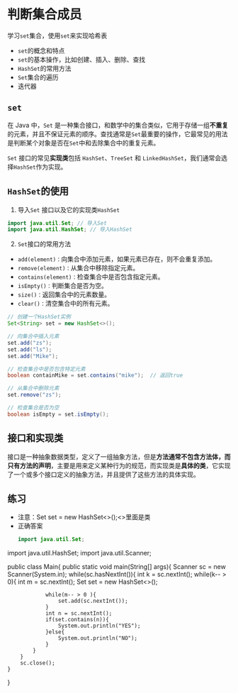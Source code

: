 # 判断集合成员

学习`set`集合，使用`set`来实现哈希表

* `set`的概念和特点
* `set`的基本操作，比如创建、插入、删除、查找
* `HashSet`的常用方法
* `Set`集合的遍历
* 迭代器

## `set`
在 Java 中，`Set` 是一种集合接口，和数学中的集合类似，它用于存储一组**不重复**的元素，并且不保证元素的顺序。查找通常是`Set`最重要的操作，它最常见的用法是判断某个对象是否在`Set`中和去除集合中的重复元素。

`Set` 接口的常见**实现类**包括 `HashSet`、`TreeSet` 和 `LinkedHashSet`，我们通常会选择`HashSet`作为实现。

## `HashSet`的使用
1. 导入`Set` 接口以及它的实现类`HashSet`
  ``` java
  import java.util.Set; // 导入Set
  import java.util.HashSet; // 导入HashSet
  ```
2. `Set`接口的常用方法
  * `add(element)：`向集合中添加元素，如果元素已存在，则不会重复添加。
  * `remove(element)：`从集合中移除指定元素。
  * `contains(element)：`检查集合中是否包含指定元素。
  * `isEmpty()：`判断集合是否为空。
  * `size()：`返回集合中的元素数量。
  * `clear()：`清空集合中的所有元素。
  ``` java
  // 创建一个HashSet实例
  Set<String> set = new HashSet<>();

  // 向集合中插入元素
  set.add("zs");
  set.add("ls");
  set.add("Mike");

  // 检查集合中是否包含特定元素
  boolean containMike = set.contains("mike");  // 返回true

  // 从集合中删除元素
  set.remove("zs");

  // 检查集合是否为空
  boolean isEmpty = set.isEmpty();
  ```
## 接口和实现类
接口是一种抽象数据类型，定义了一组抽象方法，但是**方法通常不包含方法体，而只有方法的声明**，主要是用来定义某种行为的规范，而实现类是**具体的类**，它实现了一个或多个接口定义的抽象方法，并且提供了这些方法的具体实现。

## 练习

* 注意：Set<Integer> set = new HashSet<>();<>里面是类
* 正确答案
  ``` java
  import java.util.Set;
import java.util.HashSet;
import java.util.Scanner;

public class Main{
    public static void main(String[] args){
        Scanner sc = new Scanner(System.in);
        while(sc.hasNextInt()){
            int k = sc.nextInt();
            while(k-- > 0){
                int m = sc.nextInt();
                Set<Integer> set = new HashSet<>();
                
                while(m-- > 0 ){
                    set.add(sc.nextInt());
                }
                int n = sc.nextInt();
                if(set.contains(n)){
                    System.out.println("YES");
                }else{
                    System.out.println("NO");
                }
            }
        }
        sc.close();
    }
}
  ```

